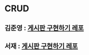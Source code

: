 # CRUD

## 김준영 : [게시판 구현하기 레포](https://github.com/junyoungkim12/exboard)
## 서재 : [게시판 구현하기 레포](https://github.com/SJ70/implement_board)
